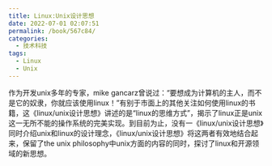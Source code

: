 ```yaml
---
title: Linux:Unix设计思想
date: 2022-07-01 02:07:51
permalink: /book/567c84/
categories:
  - 技术科技
tags:
  - Linux
  - Unix
---
```


作为开发unix多年的专家，mike gancarz曾说过：“要想成为计算机的主人，而不是它的奴隶，你就应该使用linux！”有别于市面上的其他关注如何使用linux的书籍，这《linux/unix设计思想》讲述的是“linux的思维方式”，揭示了linux正是unix这一无所不能的操作系统的完美实现。到目前为止，没有一《linux/unix设计思想》同时介绍unix和linux的设计理念，《linux/unix设计思想》将这两者有效地结合起来，保留了the unix philosophy中unix方面的内容的同时，探讨了linux和开源领域的新思想。

<!-- more -->

<BookShelf
album='https://cdn.jsdelivr.net/gh/jonsam-ng/image-hosting@master/oxygen-space/image.2r39o9e5qt00.webp'
title="Linux:Unix设计思想"
author="甘卡兹"
intro="《Linux\Unix设计思想/图灵程序设计丛书》内容简介：将Linux的开发方式与Unix的原理有效地结合起来，总结出Linux与Unix软件开发中的设计原则。《Linux\Unix设计思想/图灵程序设计丛书》前8章分别介绍了Linux与Unix中9条基本的哲学准则和10条次要准则。第9章和第10章将Unix系统的设计思想与其他系统的设计思想进行了对比。最后介绍了Unix哲学准则在其他领域中的应用。"
:tags="['Linux', 'Unix']"
publisher="人民邮电出版社"
lang="中文"
:pages="168"
link="https://www.aliyundrive.com/s/ULnUZhxGMAx"
douban="https://book.douban.com/subject/7564417/"
/>

